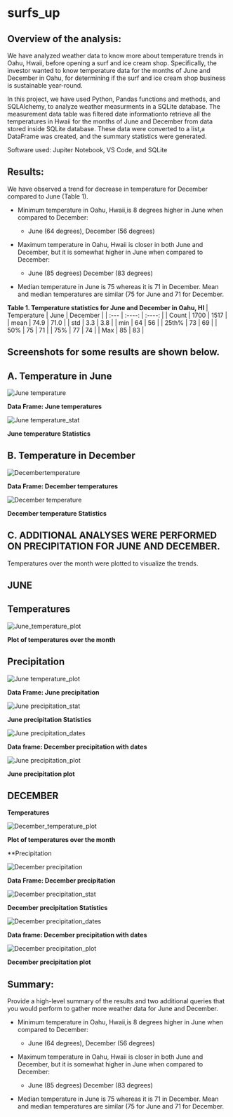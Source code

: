 # surfs_up

## Overview of the analysis:

We have analyzed weather data to know more about temperature trends in Oahu, Hwaii, before opening a surf and ice cream shop. Specifically, the investor wanted to know  temperature data for the months of June and December in Oahu, for determining if the surf and ice cream shop business is sustainable year-round.

In this project, we have used Python, Pandas functions and methods, and SQLAlchemy, to analyze weather measurments in a SQLite database. The measurement data table was filtered date informationto retrieve all the temperatures in Hwaii for the months of June and December from data stored inside SQLite database. These data were converted to a list,a DataFrame was created, and the summary statistics were generated.

Software used: Jupiter Notebook, VS Code, and SQLite

## Results: 

We have observed a trend for decrease in temperature for December compared to June (Table 1).

- Minimum temperature in Oahu, Hwaii,is 8 degrees higher in June when compared to December:
  - June (64 degrees), December (56 degrees)
 
- Maximum temperature in Oahu, Hwaii is closer in both June and December, but it is somewhat higher in June when compared to December:
	- June (85 degrees) December (83 degrees)
	
- Median temperature in June is 75 whereas it is 71 in December. Mean and median temperatures are similar (75 for June and 71 for December. 



**Table 1. Temperature statistics for June and December in Oahu, HI** 
| Temperature     | June | December     |
| :---        |    :----:   |    :----:   |
| Count     | 1700       | 1517   |
| mean   | 74.9        | 71.0      |
| std   | 3.3        | 3.8      |
| min   | 64        | 56      |
| 25th%  | 73        | 69      |
| 50%   | 75        | 71      |
| 75%   | 77        | 74      |
| Max   | 85        | 83      |


## Screenshots for some results are shown below. 

## A. Temperature in June

![June temperature](Resources/june-temp-dataframe.png)

**Data Frame: June temperatures** 

![June temperature_stat](Resources/june-temp-stat.png)

**June temperature Statistics**

## B. Temperature in December
![Decembertemperature](Resources/dec-temp-dataframe.png)

**Data Frame: December temperatures** 

![December temperature](Resources/dec-temp-stat.png)

**December temperature Statistics**



## C. ADDITIONAL ANALYSES WERE PERFORMED ON PRECIPITATION FOR JUNE AND DECEMBER.
Temperatures over the month were plotted to visualize the trends.

## JUNE

## Temperatures

![June_temperature_plot](Resources/june-temp-plot.png)

**Plot of temperatures over the month**

## Precipitation

![June temperature_plot](Resources/june-temp-dataframe.png)

**Data Frame: June precipitation** 

![June precipitation_stat](Resources/june-prcp-stat.png)

**June precipitation Statistics**

![June precipitation_dates](Resources/june-prcp-dates.png)

**Data frame: December precipitation with dates**

![June precipitation_plot](Resources/june-prcp-plot.png)

**June precipitation plot**

## DECEMBER

**Temperatures**

![December_temperature_plot](Resources/dec-temp-plot.png)

**Plot of temperatures over the month**


**Precipitation

![December precipitation](Resources/dec-prcp-dataframe.png)

**Data Frame: December precipitation** 

![December  precipitation_stat](Resources/dec-prcp-stat.png)

**December precipitation Statistics**


![December precipitation_dates](Resources/dec-prcp-dates.png)

**Data frame: December precipitation with dates**


![December precipitation_plot](Resources/dec-prcp-plot.png)

**December precipitation plot**


## Summary: 

Provide a high-level summary of the results and two additional queries that you would perform to gather more weather data for June and December.

- Minimum temperature in Oahu, Hwaii,is 8 degrees higher in June when compared to December:
  - June (64 degrees), December (56 degrees)
 
- Maximum temperature in Oahu, Hwaii is closer in both June and December, but it is somewhat higher in June when compared to December:
	- June (85 degrees) December (83 degrees)
	
- Median temperature in June is 75 whereas it is 71 in December. Mean and median temperatures are similar (75 for June and 71 for December. 
